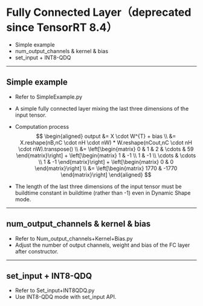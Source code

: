 # Fully Connected Layer（deprecated since TensorRT 8.4）

+ Simple example
+ num_output_channels & kernel & bias
+ set_input + INT8-QDQ

---

## Simple example

+ Refer to SimpleExample.py
+ A simple fully connected layer mixing the last three dimensions of the input tensor.

+ Computation process
$$
\begin{aligned}
output &= X \cdot W^{T} + bias \\
    &= X.reshape(nB,nC \cdot nH \cdot nW) * W.reshape(nCout,nC \cdot nH \cdot nW).transpose() \\
    &= \left[\begin{matrix} 0 & 1 & 2 & \cdots & 59 \end{matrix}\right] +
       \left[\begin{matrix} 1 & -1 \\ 1 & -1 \\ \cdots & \cdots \\ 1 & -1 \end{matrix}\right] +
       \left[\begin{matrix} 0 & 0 \end{matrix}\right] \\
    &= \left[\begin{matrix} 1770 & -1770 \end{matrix}\right]
\end{aligned}
$$

+ The length of the last three dimensions of the input tensor must be buildtime constant in buildtime (rather than -1) even in Dynamic Shape mode.

---

## num_output_channels & kernel & bias

+ Refer to Num_output_channels+Kernel+Bias.py
+ Adjust the number of output channels, weight and bias of the FC layer after constructor.

---

## set_input + INT8-QDQ

+ Refer to Set_input+INT8QDQ.py
+ Use INT8-QDQ mode with set_input API.
